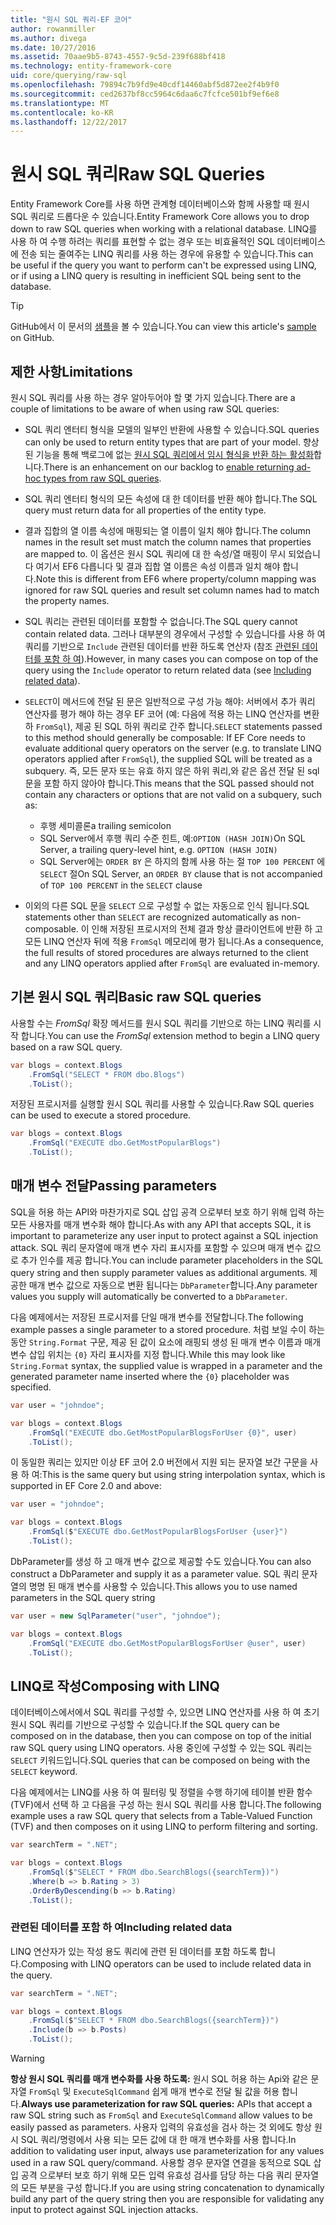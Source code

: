 ```yaml
---
title: "원시 SQL 쿼리-EF 코어"
author: rowanmiller
ms.author: divega
ms.date: 10/27/2016
ms.assetid: 70aae9b5-8743-4557-9c5d-239f688bf418
ms.technology: entity-framework-core
uid: core/querying/raw-sql
ms.openlocfilehash: 79894c7b9fd9e40cdf14460abf5d872ee2f4b9f0
ms.sourcegitcommit: ced2637bf8cc5964c6daa6c7fcfce501bf9ef6e8
ms.translationtype: MT
ms.contentlocale: ko-KR
ms.lasthandoff: 12/22/2017
---
```

# <a name="raw-sql-queries"></a><span data-ttu-id="d6cbf-102">원시 SQL 쿼리</span><span class="sxs-lookup"><span data-stu-id="d6cbf-102">Raw SQL Queries</span></span>

<span data-ttu-id="d6cbf-103">Entity Framework Core를 사용 하면 관계형 데이터베이스와 함께 사용할 때 원시 SQL 쿼리로 드롭다운 수 있습니다.</span><span class="sxs-lookup"><span data-stu-id="d6cbf-103">Entity Framework Core allows you to drop down to raw SQL queries when working with a relational database.</span></span> <span data-ttu-id="d6cbf-104">LINQ를 사용 하 여 수행 하려는 쿼리를 표현할 수 없는 경우 또는 비효율적인 SQL 데이터베이스에 전송 되는 줄여주는 LINQ 쿼리를 사용 하는 경우에 유용할 수 있습니다.</span><span class="sxs-lookup"><span data-stu-id="d6cbf-104">This can be useful if the query you want to perform can't be expressed using LINQ, or if using a LINQ query is resulting in inefficient SQL being sent to the database.</span></span>

> [!TIP]  
> <span data-ttu-id="d6cbf-105">GitHub에서 이 문서의 [샘플](https://github.com/aspnet/EntityFramework.Docs/tree/master/samples/core/Querying)을 볼 수 있습니다.</span><span class="sxs-lookup"><span data-stu-id="d6cbf-105">You can view this article's [sample](https://github.com/aspnet/EntityFramework.Docs/tree/master/samples/core/Querying) on GitHub.</span></span>

## <a name="limitations"></a><span data-ttu-id="d6cbf-106">제한 사항</span><span class="sxs-lookup"><span data-stu-id="d6cbf-106">Limitations</span></span>

<span data-ttu-id="d6cbf-107">원시 SQL 쿼리를 사용 하는 경우 알아두어야 할 몇 가지 있습니다.</span><span class="sxs-lookup"><span data-stu-id="d6cbf-107">There are a couple of limitations to be aware of when using raw SQL queries:</span></span>
* <span data-ttu-id="d6cbf-108">SQL 쿼리 엔터티 형식을 모델의 일부인 반환에 사용할 수 있습니다.</span><span class="sxs-lookup"><span data-stu-id="d6cbf-108">SQL queries can only be used to return entity types that are part of your model.</span></span> <span data-ttu-id="d6cbf-109">향상 된 기능을 통해 백로그에 없는 [원시 SQL 쿼리에서 임시 형식을 반환 하는 활성화](https://github.com/aspnet/EntityFramework/issues/1862)합니다.</span><span class="sxs-lookup"><span data-stu-id="d6cbf-109">There is an enhancement on our backlog to [enable returning ad-hoc types from raw SQL queries](https://github.com/aspnet/EntityFramework/issues/1862).</span></span>

* <span data-ttu-id="d6cbf-110">SQL 쿼리 엔터티 형식의 모든 속성에 대 한 데이터를 반환 해야 합니다.</span><span class="sxs-lookup"><span data-stu-id="d6cbf-110">The SQL query must return data for all properties of the entity type.</span></span>

* <span data-ttu-id="d6cbf-111">결과 집합의 열 이름 속성에 매핑되는 열 이름이 일치 해야 합니다.</span><span class="sxs-lookup"><span data-stu-id="d6cbf-111">The column names in the result set must match the column names that properties are mapped to.</span></span> <span data-ttu-id="d6cbf-112">이 옵션은 원시 SQL 쿼리에 대 한 속성/열 매핑이 무시 되었습니다 여기서 EF6 다릅니다 및 결과 집합 열 이름은 속성 이름과 일치 해야 합니다.</span><span class="sxs-lookup"><span data-stu-id="d6cbf-112">Note this is different from EF6 where property/column mapping was ignored for raw SQL queries and result set column names had to match the property names.</span></span>

* <span data-ttu-id="d6cbf-113">SQL 쿼리는 관련된 데이터를 포함할 수 없습니다.</span><span class="sxs-lookup"><span data-stu-id="d6cbf-113">The SQL query cannot contain related data.</span></span> <span data-ttu-id="d6cbf-114">그러나 대부분의 경우에서 구성할 수 있습니다를 사용 하 여 쿼리를 기반으로 `Include` 관련된 데이터를 반환 하도록 연산자 (참조 [관련된 데이터를 포함 하 여](#including-related-data)).</span><span class="sxs-lookup"><span data-stu-id="d6cbf-114">However, in many cases you can compose on top of the query using the `Include` operator to return related data (see [Including related data](#including-related-data)).</span></span>

* <span data-ttu-id="d6cbf-115">`SELECT`이 메서드에 전달 된 문은 일반적으로 구성 가능 해야: 서버에서 추가 쿼리 연산자를 평가 해야 하는 경우 EF 코어 (예: 다음에 적용 하는 LINQ 연산자를 변환 하 `FromSql`), 제공 된 SQL 하위 쿼리로 간주 합니다.</span><span class="sxs-lookup"><span data-stu-id="d6cbf-115">`SELECT` statements passed to this method should generally be composable: If EF Core needs to evaluate additional query operators on the server (e.g. to translate LINQ operators applied after `FromSql`), the supplied SQL will be treated as a subquery.</span></span> <span data-ttu-id="d6cbf-116">즉, 모든 문자 또는 유효 하지 않은 하위 쿼리,와 같은 옵션 전달 된 sql 문을 포함 하지 않아야 합니다.</span><span class="sxs-lookup"><span data-stu-id="d6cbf-116">This means that the SQL passed should not contain any characters or options that are not valid on a subquery, such as:</span></span>
  * <span data-ttu-id="d6cbf-117">후행 세미콜론</span><span class="sxs-lookup"><span data-stu-id="d6cbf-117">a trailing semicolon</span></span>
  * <span data-ttu-id="d6cbf-118">SQL Server에서 후행 쿼리 수준 힌트, 예:`OPTION (HASH JOIN)`</span><span class="sxs-lookup"><span data-stu-id="d6cbf-118">On SQL Server, a trailing query-level hint, e.g. `OPTION (HASH JOIN)`</span></span>
  * <span data-ttu-id="d6cbf-119">SQL Server에는 `ORDER BY` 은 하지의 함께 사용 하는 절 `TOP 100 PERCENT` 에 `SELECT` 절</span><span class="sxs-lookup"><span data-stu-id="d6cbf-119">On SQL Server, an `ORDER BY` clause that is not accompanied of `TOP 100 PERCENT` in the `SELECT` clause</span></span>

* <span data-ttu-id="d6cbf-120">이외의 다른 SQL 문을 `SELECT` 으로 구성할 수 없는 자동으로 인식 됩니다.</span><span class="sxs-lookup"><span data-stu-id="d6cbf-120">SQL statements other than `SELECT` are recognized automatically as non-composable.</span></span> <span data-ttu-id="d6cbf-121">이 인해 저장된 프로시저의 전체 결과 항상 클라이언트에 반환 하 고 모든 LINQ 연산자 뒤에 적용 `FromSql` 메모리에 평가 됩니다.</span><span class="sxs-lookup"><span data-stu-id="d6cbf-121">As a consequence, the full results of stored procedures are always returned to the client and any LINQ operators applied after `FromSql` are evaluated in-memory.</span></span> 

## <a name="basic-raw-sql-queries"></a><span data-ttu-id="d6cbf-122">기본 원시 SQL 쿼리</span><span class="sxs-lookup"><span data-stu-id="d6cbf-122">Basic raw SQL queries</span></span>

<span data-ttu-id="d6cbf-123">사용할 수는 *FromSql* 확장 메서드를 원시 SQL 쿼리를 기반으로 하는 LINQ 쿼리를 시작 합니다.</span><span class="sxs-lookup"><span data-stu-id="d6cbf-123">You can use the *FromSql* extension method to begin a LINQ query based on a raw SQL query.</span></span>

<!-- [!code-csharp[Main](samples/core/Querying/Querying/RawSQL/Sample.cs)] -->
``` csharp
var blogs = context.Blogs
    .FromSql("SELECT * FROM dbo.Blogs")
    .ToList();
```

<span data-ttu-id="d6cbf-124">저장된 프로시저를 실행할 원시 SQL 쿼리를 사용할 수 있습니다.</span><span class="sxs-lookup"><span data-stu-id="d6cbf-124">Raw SQL queries can be used to execute a stored procedure.</span></span>

<!-- [!code-csharp[Main](samples/core/Querying/Querying/RawSQL/Sample.cs)] -->
``` csharp
var blogs = context.Blogs
    .FromSql("EXECUTE dbo.GetMostPopularBlogs")
    .ToList();
```

## <a name="passing-parameters"></a><span data-ttu-id="d6cbf-125">매개 변수 전달</span><span class="sxs-lookup"><span data-stu-id="d6cbf-125">Passing parameters</span></span>

<span data-ttu-id="d6cbf-126">SQL을 허용 하는 API와 마찬가지로 SQL 삽입 공격 으로부터 보호 하기 위해 입력 하는 모든 사용자를 매개 변수화 해야 합니다.</span><span class="sxs-lookup"><span data-stu-id="d6cbf-126">As with any API that accepts SQL, it is important to parameterize any user input to protect against a SQL injection attack.</span></span> <span data-ttu-id="d6cbf-127">SQL 쿼리 문자열에 매개 변수 자리 표시자를 포함할 수 있으며 매개 변수 값으로 추가 인수를 제공 합니다.</span><span class="sxs-lookup"><span data-stu-id="d6cbf-127">You can include parameter placeholders in the SQL query string and then supply parameter values as additional arguments.</span></span> <span data-ttu-id="d6cbf-128">제공한 매개 변수 값으로 자동으로 변환 됩니다는 `DbParameter`합니다.</span><span class="sxs-lookup"><span data-stu-id="d6cbf-128">Any parameter values you supply will automatically be converted to a `DbParameter`.</span></span>

<span data-ttu-id="d6cbf-129">다음 예제에서는 저장된 프로시저를 단일 매개 변수를 전달합니다.</span><span class="sxs-lookup"><span data-stu-id="d6cbf-129">The following example passes a single parameter to a stored procedure.</span></span> <span data-ttu-id="d6cbf-130">처럼 보일 수이 하는 동안 `String.Format` 구문, 제공 된 값이 요소에 래핑되 생성 된 매개 변수 이름과 매개 변수 삽입 위치는 `{0}` 자리 표시자를 지정 합니다.</span><span class="sxs-lookup"><span data-stu-id="d6cbf-130">While this may look like `String.Format` syntax, the supplied value is wrapped in a parameter and the generated parameter name inserted where the `{0}` placeholder was specified.</span></span>

<!-- [!code-csharp[Main](samples/core/Querying/Querying/RawSQL/Sample.cs)] -->
``` csharp
var user = "johndoe";

var blogs = context.Blogs
    .FromSql("EXECUTE dbo.GetMostPopularBlogsForUser {0}", user)
    .ToList();
```

<span data-ttu-id="d6cbf-131">이 동일한 쿼리는 있지만 이상 EF 코어 2.0 버전에서 지원 되는 문자열 보간 구문을 사용 하 여:</span><span class="sxs-lookup"><span data-stu-id="d6cbf-131">This is the same query but using string interpolation syntax, which is supported in EF Core 2.0 and above:</span></span>

<!-- [!code-csharp[Main](samples/core/Querying/Querying/RawSQL/Sample.cs)] -->
``` csharp
var user = "johndoe";

var blogs = context.Blogs
    .FromSql($"EXECUTE dbo.GetMostPopularBlogsForUser {user}")
    .ToList();
```

<span data-ttu-id="d6cbf-132">DbParameter를 생성 하 고 매개 변수 값으로 제공할 수도 있습니다.</span><span class="sxs-lookup"><span data-stu-id="d6cbf-132">You can also construct a DbParameter and supply it as a parameter value.</span></span> <span data-ttu-id="d6cbf-133">SQL 쿼리 문자열의 명명 된 매개 변수를 사용할 수 있습니다.</span><span class="sxs-lookup"><span data-stu-id="d6cbf-133">This allows you to use named parameters in the SQL query string</span></span>

<!-- [!code-csharp[Main](samples/core/Querying/Querying/RawSQL/Sample.cs)] -->
``` csharp
var user = new SqlParameter("user", "johndoe");

var blogs = context.Blogs
    .FromSql("EXECUTE dbo.GetMostPopularBlogsForUser @user", user)
    .ToList();
```

## <a name="composing-with-linq"></a><span data-ttu-id="d6cbf-134">LINQ로 작성</span><span class="sxs-lookup"><span data-stu-id="d6cbf-134">Composing with LINQ</span></span>

<span data-ttu-id="d6cbf-135">데이터베이스에서에서 SQL 쿼리를 구성할 수, 있으면 LINQ 연산자를 사용 하 여 초기 원시 SQL 쿼리를 기반으로 구성할 수 있습니다.</span><span class="sxs-lookup"><span data-stu-id="d6cbf-135">If the SQL query can be composed on in the database, then you can compose on top of the initial raw SQL query using LINQ operators.</span></span> <span data-ttu-id="d6cbf-136">사용 중인에 구성할 수 있는 SQL 쿼리는 `SELECT` 키워드입니다.</span><span class="sxs-lookup"><span data-stu-id="d6cbf-136">SQL queries that can be composed on being with the `SELECT` keyword.</span></span>

<span data-ttu-id="d6cbf-137">다음 예제에서는 LINQ를 사용 하 여 필터링 및 정렬을 수행 하기에 테이블 반환 함수 (TVF)에서 선택 하 고 다음을 구성 하는 원시 SQL 쿼리를 사용 합니다.</span><span class="sxs-lookup"><span data-stu-id="d6cbf-137">The following example uses a raw SQL query that selects from a Table-Valued Function (TVF) and then composes on it using LINQ to perform filtering and sorting.</span></span>

<!-- [!code-csharp[Main](samples/core/Querying/Querying/RawSQL/Sample.cs)] -->
``` csharp
var searchTerm = ".NET";

var blogs = context.Blogs
    .FromSql($"SELECT * FROM dbo.SearchBlogs({searchTerm})")
    .Where(b => b.Rating > 3)
    .OrderByDescending(b => b.Rating)
    .ToList();
```

### <a name="including-related-data"></a><span data-ttu-id="d6cbf-138">관련된 데이터를 포함 하 여</span><span class="sxs-lookup"><span data-stu-id="d6cbf-138">Including related data</span></span>

<span data-ttu-id="d6cbf-139">LINQ 연산자가 있는 작성 용도 쿼리에 관련 된 데이터를 포함 하도록 합니다.</span><span class="sxs-lookup"><span data-stu-id="d6cbf-139">Composing with LINQ operators can be used to include related data in the query.</span></span>

<!-- [!code-csharp[Main](samples/core/Querying/Querying/RawSQL/Sample.cs)] -->
``` csharp
var searchTerm = ".NET";

var blogs = context.Blogs
    .FromSql($"SELECT * FROM dbo.SearchBlogs({searchTerm})")
    .Include(b => b.Posts)
    .ToList();
```

> [!WARNING]  
> <span data-ttu-id="d6cbf-140">**항상 원시 SQL 쿼리를 매개 변수화를 사용 하도록:** 원시 SQL 허용 하는 Api와 같은 문자열 `FromSql` 및 `ExecuteSqlCommand` 쉽게 매개 변수로 전달 될 값을 허용 합니다.</span><span class="sxs-lookup"><span data-stu-id="d6cbf-140">**Always use parameterization for raw SQL queries:** APIs that accept a raw SQL string such as `FromSql` and `ExecuteSqlCommand` allow values to be easily passed as parameters.</span></span> <span data-ttu-id="d6cbf-141">사용자 입력의 유효성을 검사 하는 것 외에도 항상 원시 SQL 쿼리/명령에서 사용 되는 모든 값에 대 한 매개 변수화를 사용 합니다.</span><span class="sxs-lookup"><span data-stu-id="d6cbf-141">In addition to validating user input, always use parameterization for any values used in a raw SQL query/command.</span></span> <span data-ttu-id="d6cbf-142">사용할 경우 문자열 연결을 동적으로 SQL 삽입 공격 으로부터 보호 하기 위해 모든 입력 유효성 검사를 담당 하는 다음 쿼리 문자열의 모든 부분을 구성 합니다.</span><span class="sxs-lookup"><span data-stu-id="d6cbf-142">If you are using string concatenation to dynamically build any part of the query string then you are responsible for validating any input to protect against SQL injection attacks.</span></span>
